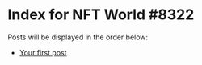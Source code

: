 # Index for NFT World #8322
Posts will be displayed in the order below:

- [Your first post](./001-first.md)

